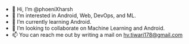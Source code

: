 - 👋 Hi, I’m @phoeniXharsh
- 👀 I’m interested in Android, Web, DevOps, and ML.
- 🌱 I’m currently learning Android.
- 💞️ I’m looking to collaborate on Machine Learning and Android.
- 📫 You can reach me out by writing a mail on hv.tiwari178@gmail.com

<!---
phoeniXharsh/phoeniXharsh is a ✨ special ✨ repository because its `README.md` (this file) appears on your GitHub profile.
You can click the Preview link to take a look at your changes.
--->

